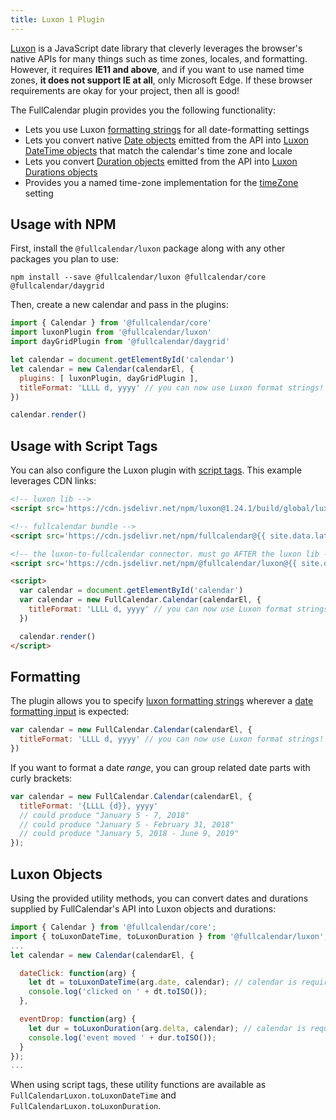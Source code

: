 ```yaml
---
title: Luxon 1 Plugin
---
```


[Luxon](https://moment.github.io/luxon/index.html) is a JavaScript date library that cleverly leverages the browser's native APIs for many things such as time zones, locales, and formatting. However, it requires **IE11 and above**, and if you want to use named time zones, **it does not support IE at all**, only Microsoft Edge. If these browser requirements are okay for your project, then all is good!

The FullCalendar plugin provides you the following functionality:

- Lets you use Luxon [formatting strings](https://moment.github.io/luxon/#/formatting?id=table-of-tokens) for all date-formatting settings
- Lets you convert native [Date objects](date-object) emitted from the API into [Luxon DateTime objects](https://moment.github.io/luxon/docs/class/src/datetime.js~DateTime.html) that match the calendar's time zone and locale
- Lets you convert [Duration objects](duration-object) emitted from the API into [Luxon Durations objects](https://moment.github.io/luxon/docs/class/src/duration.js~Duration.html)
- Provides you a named time-zone implementation for the [timeZone](timeZone) setting


## Usage with NPM

First, install the `@fullcalendar/luxon` package along with any other packages you plan to use:

```
npm install --save @fullcalendar/luxon @fullcalendar/core @fullcalendar/daygrid
```

Then, create a new calendar and pass in the plugins:

```js
import { Calendar } from '@fullcalendar/core'
import luxonPlugin from '@fullcalendar/luxon'
import dayGridPlugin from '@fullcalendar/daygrid'

let calendar = document.getElementById('calendar')
let calendar = new Calendar(calendarEl, {
  plugins: [ luxonPlugin, dayGridPlugin ],
  titleFormat: 'LLLL d, yyyy' // you can now use Luxon format strings!
})

calendar.render()
```


## Usage with Script Tags

You can also configure the Luxon plugin with [script tags](initialize-globals). This example leverages CDN links:

```html
<!-- luxon lib -->
<script src='https://cdn.jsdelivr.net/npm/luxon@1.24.1/build/global/luxon.min.js'></script>

<!-- fullcalendar bundle -->
<script src='https://cdn.jsdelivr.net/npm/fullcalendar@{{ site.data.latest-releases.v5 }}/main.min.js'></script>

<!-- the luxon-to-fullcalendar connector. must go AFTER the luxon lib -->
<script src='https://cdn.jsdelivr.net/npm/@fullcalendar/luxon@{{ site.data.latest-releases.v5 }}/main.global.min.js'></script>

<script>
  var calendar = document.getElementById('calendar')
  var calendar = new FullCalendar.Calendar(calendarEl, {
    titleFormat: 'LLLL d, yyyy' // you can now use Luxon format strings!
  })

  calendar.render()
</script>
```


## Formatting

The plugin allows you to specify [luxon formatting strings](https://moment.github.io/luxon/#/formatting?id=table-of-tokens) wherever a [date formatting input](date-formatting) is expected:

```js
var calendar = new FullCalendar.Calendar(calendarEl, {
  titleFormat: 'LLLL d, yyyy' // you can now use Luxon format strings!
})
```

If you want to format a date *range*, you can group related date parts with curly brackets:

```js
var calendar = new FullCalendar.Calendar(calendarEl, {
  titleFormat: '{LLLL {d}}, yyyy'
  // could produce "January 5 - 7, 2018"
  // could produce "January 5 - February 31, 2018"
  // could produce "January 5, 2018 - June 9, 2019"
});
```


## Luxon Objects

Using the provided utility methods, you can convert dates and durations supplied by FullCalendar's API into Luxon objects and durations:

```js
import { Calendar } from '@fullcalendar/core';
import { toLuxonDateTime, toLuxonDuration } from '@fullcalendar/luxon';
...
let calendar = new Calendar(calendarEl, {

  dateClick: function(arg) {
    let dt = toLuxonDateTime(arg.date, calendar); // calendar is required
    console.log('clicked on ' + dt.toISO());
  },

  eventDrop: function(arg) {
    let dur = toLuxonDuration(arg.delta, calendar); // calendar is required
    console.log('event moved ' + dur.toISO());
  }
});
...
```

When using script tags, these utility functions are available as `FullCalendarLuxon.toLuxonDateTime` and `FullCalendarLuxon.toLuxonDuration`.
